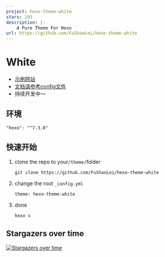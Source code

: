 ```yaml
---
project: hexo-theme-white
stars: 193
description: |-
    A Pure Theme For Hexo 
url: https://github.com/FuShaoLei/hexo-theme-white
---
```



# White

- [示例网站](https://fushaolei.github.io/hexo-theme-white/)
- [文档请参考config文件](https://github.com/FuShaoLei/hexo-theme-white/blob/master/_config.yml)
- 持续开发中～

## 环境

```
"hexo": "^7.3.0"
```

## 快速开始

1. clone the repo to your`/theme/`folder

   ```
   git clone https://github.com/FuShaoLei/hexo-theme-white
   ```

2. change the root `_config.yml`

   ```
   theme: hexo-theme-white
   ```
   
3. done

   ```
   hexo s
   ```


   

## Stargazers over time

[![Stargazers over time](https://starchart.cc/FuShaoLei/hexo-theme-white.svg)](https://starchart.cc/FuShaoLei/hexo-theme-white)

